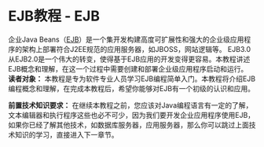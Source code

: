 # EJB教程 - EJB

企业Java Beans（[EJB](http://www.yiibai.com/html/ejb "EJB")）是一个集开发构建高度可扩展性和强大的企业级应用程序的架构上部署符合J2EE规范的应用服务器，如JBOSS，网站逻辑等。 EJB3.0从EJB2.0是一个伟大的转变，使得基于EJB应用的开发变得更容易。本教程讲述EJB概念和理解，在这一个过程中需要创建和部署企业级应用程序启动和运行。
**读者对象：**
本教程是专为软件专业人员学习EJB编程简单入门。本教程将介绍EJB编程概念和理解，在完成本教程后，希望你能够对EJB有一个初级的认识和应用。

**前置技术知识要求：**
在继续本教程之前，您应该对Java编程语言有一定的了解，文本编辑器和执行程序这些也必不可少，因为我们要开发企业应用程序使用EJB，如果你已经了解其他技术，如数据库服务器，应用服务器，那么你可以跳过上面技术知识的学习，直接进入下一章节。

